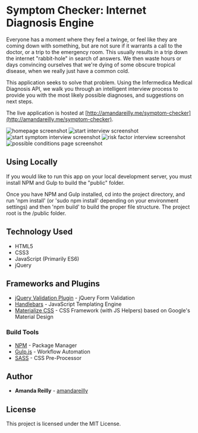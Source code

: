 # Symptom Checker: Internet Diagnosis Engine

Everyone has a moment where they feel a twinge, or feel like they are coming down with something, but are not sure if it warrants a call to the doctor, or a trip to the emergency room. This usually results in a trip down the internet "rabbit-hole" in search of answers. We then waste hours or days convincing ourselves that we're dying of some obscure tropical disease, when we really just have a common cold.

This application seeks to solve that problem. Using the Infermedica Medical Diagnosis API, we walk you through an intelligent interview process 
to provide you with the most likely possible diagnoses, and suggestions on next steps.

The live application is hosted at [http://amandareilly.me/symptom-checker](http://amandareilly.me/symptom-checker).

![homepage screenshot](https://github.com/amandareilly/symptom-checker/blob/master/info/symptom-checker-screenshots/home.PNG)
![start interview screenshot](https://github.com/amandareilly/symptom-checker/blob/master/info/symptom-checker-screenshots/start-interview.PNG)
![start symptom interview screenshot](https://github.com/amandareilly/symptom-checker/blob/master/info/symptom-checker-screenshots/start-symptom-interview.PNG)
![risk factor interview screenshot](https://github.com/amandareilly/symptom-checker/blob/master/info/symptom-checker-screenshots/risk-factor-interview.PNG)
![possible conditions page screenshot](https://github.com/amandareilly/symptom-checker/blob/master/info/symptom-checker-screenshots/possible-conditions.PNG)

## Using Locally

If you would like to run this app on your local development server, you must install NPM and Gulp to build the "public" folder.

Once you have NPM and Gulp installed, cd into the project directory, and run 'npm install' (or 'sudo npm install' depending on your environment settings) and then 'npm build' to build the proper file structure.  The project root is the /public folder.

## Technology Used

* HTML5
* CSS3
* JavaScript (Primarily ES6)
* jQuery

## Frameworks and Plugins

* [jQuery Validation Plugin](https://jqueryvalidation.org/) - jQuery Form Validation
* [Handlebars](https://handlebarsjs.com/) - JavaScript Templating Engine
* [Materialize CSS](http://materializecss.com/) - CSS Framework (with JS Helpers) based on Google's Material Design

### Build Tools

* [NPM](https://www.npmjs.com/) - Package Manager
* [Gulp.js](https://gulpjs.com/) - Workflow Automation
* [SASS](https://sass-lang.com/) - CSS Pre-Processor

## Author

* **Amanda Reilly** - [amandareilly](https://github.com/amandareilly)

## License

This project is licensed under the MIT License.

